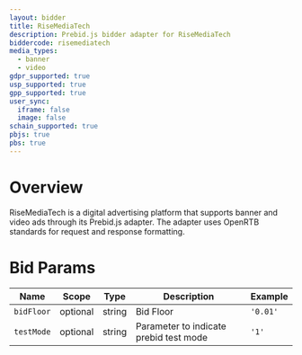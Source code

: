 ```yaml
---
layout: bidder
title: RiseMediaTech
description: Prebid.js bidder adapter for RiseMediaTech
biddercode: risemediatech
media_types:
  - banner
  - video
gdpr_supported: true
usp_supported: true
gpp_supported: true
user_sync:
  iframe: false
  image: false
schain_supported: true
pbjs: true
pbs: true
---
```


# Overview

RiseMediaTech is a digital advertising platform that supports banner and video ads through its Prebid.js adapter. The adapter uses OpenRTB standards for request and response formatting.

# Bid Params

| Name         | Scope              | Type             | Description                                | Example                 |
|--------------|--------------------|------------------|--------------------------------------------|-------------------------|     
| `bidFloor`   | optional           | string           | Bid Floor                                  | `'0.01'`|
| `testMode`   | optional           | string           | Parameter to indicate prebid test mode                                  | `'1'`|

